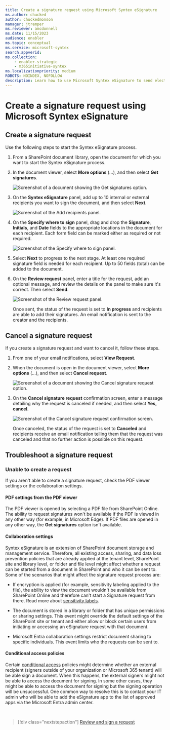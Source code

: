 ```yaml
---
title: Create a signature request using Microsoft Syntex eSignature
ms.author: chucked
author: chuckedmonson
manager: jtremper
ms.reviewer: amcdonnell
ms.date: 11/15/2023
audience: enabler
ms.topic: conceptual
ms.service: microsoft-syntex
search.appverid: 
ms.collection: 
    - enabler-strategic
    - m365initiative-syntex
ms.localizationpriority: medium
ROBOTS: NOINDEX, NOFOLLOW
description: Learn how to use Microsoft Syntex eSignature to send electronic signature requests to people inside and outside of your organization. 
---
```


# Create a signature request using Microsoft Syntex eSignature

## Create a signature request

Use the following steps to start the Syntex eSignature process.

1. From a SharePoint document library, open the document for which you want to start the Syntex eSignature process.

2. In the document viewer, select **More options** (...), and then select **Get signatures**.

    ![Screenshot of a document showing the Get signatures option.](../media/content-understanding/esignature-get-signatures-option.png)

3. On the **Syntex eSignature** panel, add up to 10 internal or external recipients you want to sign the document, and then select **Next**.

    ![Screenshot of the Add recipients panel.](../media/content-understanding/esignature-add-recipients-panel.png)

4. On the **Specify where to sign** panel, drag and drop the **Signature**, **Initials**, and **Date** fields to the appropriate locations in the document for each recipient. Each form field can be marked either as required or not required.

    ![Screenshot of the Specify where to sign panel.](../media/content-understanding/esignature-add-form-fields-panel.png)

5. Select **Next** to progress to the next stage. At least one required signature field is needed for each recipient. Up to 50 fields (total) can be added to the document.

6. On the **Review request** panel, enter a title for the request, add an optional message, and review the details on the panel to make sure it's correct. Then select **Send**.

    ![Screenshot of the Review request panel.](../media/content-understanding/esignature-review-request-panel.png)

    Once sent, the status of the request is set to **In progress** and recipients are able to add their signatures. An email notification is sent to the creator and the recipients.

## Cancel a signature request

If you create a signature request and want to cancel it, follow these steps.

1. From one of your email notifications, select **View Request**.

2. When the document is open in the document viewer, select **More options** (...), and then select **Cancel request**.

    ![Screenshot of a document showing the Cancel signature request option.](../media/content-understanding/esignature-cancel-signature-request-option.png)

3. On the **Cancel signature request** confirmation screen, enter a message detailing why the request is canceled if needed, and then select **Yes, cancel**.

    ![Screenshot of the Cancel signature request confirmation screen.](../media/content-understanding/esignature-cancel-signature-request-confirmation.png)

    Once canceled, the status of the request is set to **Canceled** and recipients receive an email notification telling them that the request was canceled and that no further action is possible on this request.

## Troubleshoot a signature request

### Unable to create a request

If you aren't able to create a signature request, check the PDF viewer settings or the collaboration settings.

#### PDF settings from the PDF viewer

The PDF viewer is opened by selecting a PDF file from SharePoint Online. The ability to request signatures won't be available if the PDF is viewed in any other way (for example, in Microsoft Edge). If  PDF files are opened in any other way, the **Get signatures** option isn't available.

#### Collaboration settings

Syntex eSignature is an extension of SharePoint document storage and management service. Therefore, all existing access, sharing, and data loss prevention policies that are already applied at the tenant level, SharePoint site and library level, or folder and file level might affect whether a request can be started from a document in SharePoint and who it can be sent to. Some of the scenarios that might affect the signature request process are:

- If encryption is applied (for example, sensitivity labeling applied to the file), the ability to view the document wouldn't be available from SharePoint Online and therefore can't start a Signature request from there. Read more about [sensitivity labels](/purview/sensitivity-labels).

- The document is stored in a library or folder that has unique permissions or sharing settings. This event might override the default settings of the SharePoint site or tenant and either allow or block certain users from initiating or accessing an eSignature request with that document.

- Microsoft Entra collaboration settings restrict document sharing to specific individuals. This event limits who the requests can be sent to.

#### Conditional access policies
Certain [conditional access](/entra/identity/conditional-access/overview) policies might determine whether an external recipient (signers outside of your organization or Microsoft 365 tenant) will be able sign a document. When this happens, the external signers might not be able to access the document for signing. In some other cases, they might be able to access the document for signing but the signing operation will be unsuccessful. One common way to resolve this is to contact your IT admin who will be able to add the eSignature app to the list of approved apps via the  Microsoft Entra admin center.

<br>

> [!div class="nextstepaction"]
> [Review and sign a request](esignature-review-sign-requests.md)
